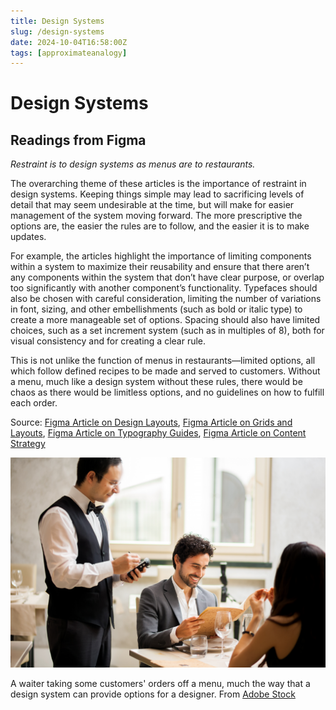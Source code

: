 ```yaml
---
title: Design Systems
slug: /design-systems
date: 2024-10-04T16:58:00Z
tags: [approximateanalogy]
---
```


# Design Systems
## Readings from Figma

*Restraint is to design systems as menus are to restaurants.*

The overarching theme of these articles is the importance of restraint in design systems. Keeping things simple may lead to sacrificing levels of detail that may seem undesirable at the time, but will make for easier management of the system moving forward. The more prescriptive the options are, the easier the rules are to follow, and the easier it is to make updates. 

For example, the articles highlight the importance of limiting components within a system to maximize their reusability and ensure that there aren’t any components within the system that don’t have clear purpose, or overlap too significantly with another component’s functionality. Typefaces should also be chosen with careful consideration, limiting the number of variations in font, sizing, and other embellishments (such as bold or italic type) to create a more manageable set of options. Spacing should also have limited choices, such as a set increment system (such as in multiples of 8), both for visual consistency and for creating a clear rule. 

This is not unlike the function of menus in restaurants—limited options, all which follow defined recipes to be made and served to customers. Without a menu, much like a design system without these rules, there would be chaos as there would be limitless options, and no guidelines on how to fulfill each order.



Source: [Figma Article on Design Layouts](https://www.designsystems.com/how-a-small-team-built-figma-dot-coms-design-system/), [Figma Article on Grids and Layouts](https://www.designsystems.com/space-grids-and-layouts/), [Figma Article on Typography Guides](https://www.designsystems.com/typography-guides/), [Figma Article on Content Strategy](https://www.designsystems.com/guide-to-content-strategy-in-design-systems/)

![A waiter attentively serves a pair of customers who are ordering off a menu.](./images/designSystems.jpeg)

A waiter taking some customers' orders off a menu, much the way that a design system can provide options for a designer. From [Adobe Stock](https://stock.adobe.com/search?k=waiter+restaurant&search_type=usertyped&asset_id=105370895)